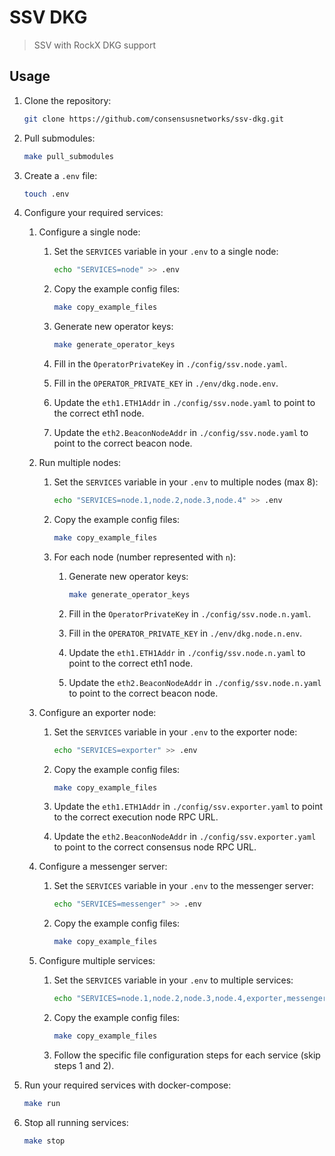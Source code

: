 # SSV DKG

> SSV with RockX DKG support

## Usage

1. Clone the repository:

    ```bash
    git clone https://github.com/consensusnetworks/ssv-dkg.git
    ```

2. Pull submodules:

    ```bash
    make pull_submodules
    ```

3. Create a `.env` file:

    ```bash
    touch .env
    ```

4. Configure your required services:

    1. Configure a single node:

        1. Set the `SERVICES` variable in your `.env` to a single node:

            ```bash
            echo "SERVICES=node" >> .env
            ```

        2. Copy the example config files:

            ```bash
            make copy_example_files
            ```

        3. Generate new operator keys:

            ```bash
            make generate_operator_keys
            ```

        4. Fill in the `OperatorPrivateKey` in `./config/ssv.node.yaml`.

        5. Fill in the `OPERATOR_PRIVATE_KEY` in `./env/dkg.node.env`.
  
        6. Update the `eth1.ETH1Addr` in `./config/ssv.node.yaml` to point to the correct eth1 node.

        7. Update the `eth2.BeaconNodeAddr` in `./config/ssv.node.yaml` to point to the correct beacon node.

    2. Run multiple nodes:

        1. Set the `SERVICES` variable in your `.env` to multiple nodes (max 8):

            ```bash
            echo "SERVICES=node.1,node.2,node.3,node.4" >> .env
            ```

        2. Copy the example config files:

            ```bash
            make copy_example_files
            ```

        3. For each node (number represented with `n`):

            1. Generate new operator keys:

               ```bash
               make generate_operator_keys
               ```

            2. Fill in the `OperatorPrivateKey` in `./config/ssv.node.n.yaml`.

            3. Fill in the `OPERATOR_PRIVATE_KEY` in `./env/dkg.node.n.env`.

            4. Update the `eth1.ETH1Addr` in `./config/ssv.node.n.yaml` to point to the correct eth1 node.

            5. Update the `eth2.BeaconNodeAddr` in `./config/ssv.node.n.yaml` to point to the correct beacon node.

    3. Configure an exporter node:

        1. Set the `SERVICES` variable in your `.env` to the exporter node:

            ```bash
            echo "SERVICES=exporter" >> .env
            ```

        2. Copy the example config files:

            ```bash
            make copy_example_files
            ```

        3. Update the `eth1.ETH1Addr` in `./config/ssv.exporter.yaml` to point to the correct execution node RPC URL.

        4. Update the `eth2.BeaconNodeAddr` in `./config/ssv.exporter.yaml` to point to the correct consensus node RPC URL.

    4. Configure a messenger server:

        1. Set the `SERVICES` variable in your `.env` to the messenger server:

            ```bash
            echo "SERVICES=messenger" >> .env
            ```

        2. Copy the example config files:

            ```bash
            make copy_example_files
            ```

    5. Configure multiple services:

        1. Set the `SERVICES` variable in your `.env` to multiple services:

            ```bash
            echo "SERVICES=node.1,node.2,node.3,node.4,exporter,messenger" >> .env
            ```

        2. Copy the example config files:

            ```bash
            make copy_example_files
            ```

        3. Follow the specific file configuration steps for each service (skip steps 1 and 2).

5. Run your required services with docker-compose:

    ```bash
    make run
    ```

6. Stop all running services:

    ```bash
    make stop
    ```
